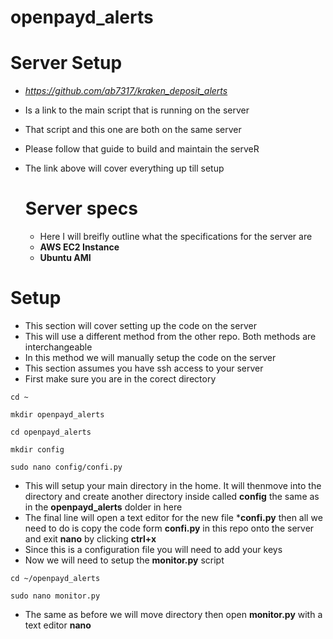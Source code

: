 # openpayd_alerts

# Server Setup 
- *https://github.com/ab7317/kraken_deposit_alerts*
- Is a link to the main script that is running on the server
- That script and this one are both on the same server
- Please follow that guide to build and maintain the serveR
- The link above will cover everything up till setup
  
  # Server specs
  - Here I will breifly outline what the specifications for the server are
  - **AWS EC2 Instance**
  - **Ubuntu AMI**

# Setup
- This section will cover setting up the code on the server
- This will use a different method from the other repo. Both methods are interchangeable
- In this method we will manually setup the code on the server
- This section assumes you have ssh access to your server
- First make sure you are in the corect directory
```
cd ~
```
```
mkdir openpayd_alerts
```
```
cd openpayd_alerts
```
```
mkdir config
```
```
sudo nano config/confi.py
```
- This will setup your main directory in the home. It will thenmove into the directory and create another directory inside called **config** the same as in the **openpayd_alerts** dolder in here
- The final line will open a text editor for the new file ***confi.py** then all we need to do is copy the code form **confi.py** in this repo onto the server and exit **nano** by clicking **ctrl+x**
- Since this is a configuration file you will need to add your keys
- Now we will need to setup the **monitor.py** script
```
cd ~/openpayd_alerts
```
```
sudo nano monitor.py
```
- The same as before we will move directory then open **monitor.py** with a text editor **nano** 

